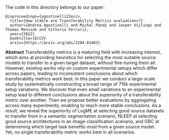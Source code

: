 The code in this directory belongs to our paper:

```
@inproceedings={agostinelli22eccv,
  title={How stable are Transferability Metrics evaluations?}
  author={Andrea Agostinelli and Michal Pándy and Jasper Uijlings and Thomas Mensink and Vittorio Ferrari},
  year={2022}
  booktitle={ECCV}
  arxiv={https://arxiv.org/abs/2204.01403}

```

**Abstract**
Transferability metrics is a maturing field with increasing interest, which aims at providing heuristics for selecting the most suitable source models to transfer to a given target dataset, without fine-tuning them all. However, existing works rely on custom experimental setups which differ across papers, leading to inconsistent conclusions about which transferability metrics work best. In this paper we conduct a large-scale study by systematically constructing a broad range of 715k experimental setup variations. We discover that even small variations to an experimental setup lead to different conclusions about the superiority of a transferability metric over another. Then we propose better evaluations by aggregating across many experiments, enabling to reach more stable conclusions. As a result, we reveal the superiority of LogME at selecting good source datasets to transfer from in a semantic segmentation scenario, NLEEP at selecting good source architectures in an image classification scenario, and GBC at determining which target task benefits most from a given source model. Yet, no single transferability metric works best in all scenarios.